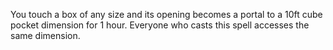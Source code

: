 You touch a box of any size and its opening becomes a portal to a 10ft cube pocket dimension for 1 hour. Everyone who casts this spell accesses the same dimension.